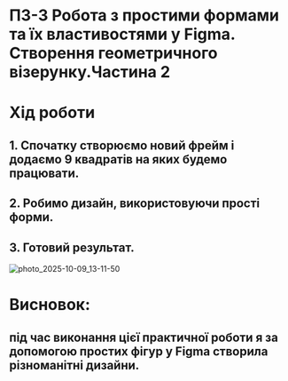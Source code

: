 # ПЗ-3 Робота з простими формами та їх властивостями у Figma. Створення геометричного візерунку.Частина 2
# Хід роботи
## 1. Спочатку створюємо новий фрейм і додаємо 9 квадратів на яких будемо працювати.
## 2. Робимо дизайн, використовуючи прості форми.
## 3. Готовий результат.
![photo_2025-10-09_13-11-50](https://github.com/user-attachments/assets/52641449-ad6e-43a3-9d86-cb16eebebaba)
# Висновок:
## під час виконання цієї практичної роботи я за допомогою простих фігур у Figma створила різноманітні дизайни.


